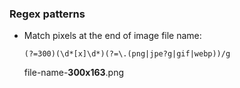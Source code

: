 ### Regex patterns

* Match pixels at the end of image file name:

	`(?=300)(\d*[x]\d*)(?=\.(png|jpe?g|gif|webp))/g`

	file-name-**300x163**.png